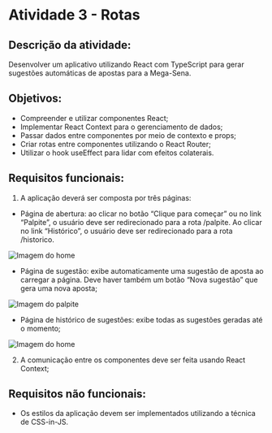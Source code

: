 # Atividade 3 - Rotas

## Descrição da atividade:
Desenvolver um aplicativo utilizando React com TypeScript para gerar sugestões automáticas de apostas para a Mega-Sena.

## Objetivos:
- Compreender e utilizar componentes React;
- Implementar React Context para o gerenciamento de dados;
- Passar dados entre componentes por meio de contexto e props;
- Criar rotas entre componentes utilizando o React Router;
- Utilizar o hook useEffect para lidar com efeitos colaterais.

## Requisitos funcionais:
1. A aplicação deverá ser composta por três páginas:
  - Página de abertura: ao clicar no botão “Clique para começar” ou no link “Palpite”, o usuário deve ser redirecionado para a rota /palpite. Ao clicar no link “Histórico”, o usuário deve ser redirecionado para a rota /historico.

  ![Imagem do home](/src/assets/home.png)

  - Página de sugestão: exibe automaticamente uma sugestão de aposta ao carregar a página. Deve haver também um botão “Nova sugestão” que gera uma nova aposta;

  ![Imagem do palpite](/src/assets/palpite.png)

  - Página de histórico de sugestões: exibe todas as sugestões geradas até o momento;

  ![Imagem do home](/src/assets/historico.png)  

2. A comunicação entre os componentes deve ser feita usando React Context;

## Requisitos não funcionais:
- Os estilos da aplicação devem ser implementados utilizando a técnica de CSS-in-JS.